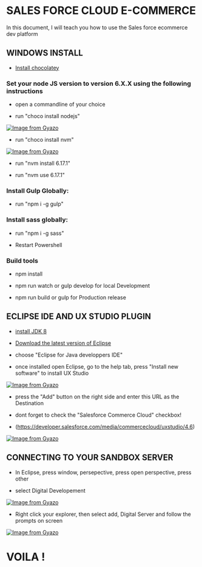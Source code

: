 # SALES FORCE CLOUD E-COMMERCE

In this document, I will teach you how to use the Sales force ecommerce dev platform


## WINDOWS INSTALL

* [Install chocolatey](https://chocolatey.org/)

### Set your node JS version to version 6.X.X using the following instructions
* open a commandline of your choice

* run "choco install nodejs"

[![Image from Gyazo](https://i.gyazo.com/6333710f21b599fe1e644e7905ec11c8.gif)](https://gyazo.com/6333710f21b599fe1e644e7905ec11c8)

* run "choco install nvm"

[![Image from Gyazo](https://i.gyazo.com/76ffb2b72f7d836a2144945ee9208b73.gif)](https://gyazo.com/76ffb2b72f7d836a2144945ee9208b73)

* run "nvm install 6.17.1"

* run "nvm use 6.17.1"

### Install Gulp Globally:

* run "npm i -g gulp"

### Install sass globally:

* run "npm i -g sass"

* Restart Powershell

### Build tools
* npm install

* npm run watch or gulp develop for local Development

* npm run build or gulp for Production release


## ECLIPSE IDE AND UX STUDIO PLUGIN
* [install JDK 8](https://www.oracle.com/java/technologies/javase/javase-jdk8-downloads.html)

* [Download the latest version of Eclipse](https://www.eclipse.org/)

* choose "Eclipse for Java developpers IDE"

* once installed open Eclipse, go to the help tab, press "Install new software" to install UX Studio

[![Image from Gyazo](https://i.gyazo.com/6f33bd2b20983407e9d6852bafaf81c0.gif)](https://gyazo.com/6f33bd2b20983407e9d6852bafaf81c0)

* press the "Add" button on the right side and enter this URL as the Destination

* dont forget to check the "Salesforce Commerce Cloud" checkbox!

* (https://developer.salesforce.com/media/commercecloud/uxstudio/4.6)

[![Image from Gyazo](https://i.gyazo.com/b35c58785dbe0f827bfe9d6a92dc4010.gif)](https://gyazo.com/b35c58785dbe0f827bfe9d6a92dc4010)

## CONNECTING TO YOUR SANDBOX SERVER

* In Eclipse, press window, persepective, press open perspective, press other

* select Digital Developement

 [![Image from Gyazo](https://i.gyazo.com/6316d098b998bdb60608418b2997f81b.gif)](https://gyazo.com/6316d098b998bdb60608418b2997f81b)

* Right click your explorer, then select add, Digital Server and follow the prompts on screen

[![Image from Gyazo](https://i.gyazo.com/ab10ac277362d0d7863f02e233dd248c.gif)](https://gyazo.com/ab10ac277362d0d7863f02e233dd248c)

# VOILA !
